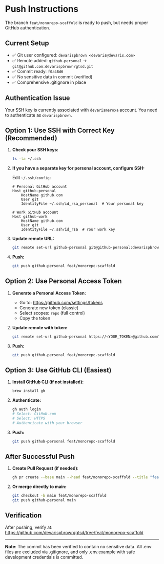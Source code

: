 # Push Instructions

The branch `feat/monorepo-scaffold` is ready to push, but needs proper GitHub authentication.

## Current Setup

- ✅ Git user configured: `devarispbrown <devaris@devaris.com>`
- ✅ Remote added: `github-personal` → `git@github.com:devarispbrown/gtsd.git`
- ✅ Commit ready: `f0a48d6`
- ✅ No sensitive data in commit (verified)
- ✅ Comprehensive .gitignore in place

## Authentication Issue

Your SSH key is currently associated with `devarismeroxa` account. You need to authenticate as `devarispbrown`.

## Option 1: Use SSH with Correct Key (Recommended)

1. **Check your SSH keys:**
   ```bash
   ls -la ~/.ssh
   ```

2. **If you have a separate key for personal account, configure SSH:**

   Edit `~/.ssh/config`:
   ```
   # Personal GitHub account
   Host github-personal
       HostName github.com
       User git
       IdentityFile ~/.ssh/id_rsa_personal  # Your personal key

   # Work GitHub account
   Host github-work
       HostName github.com
       User git
       IdentityFile ~/.ssh/id_rsa  # Your work key
   ```

3. **Update remote URL:**
   ```bash
   git remote set-url github-personal git@github-personal:devarispbrown/gtsd.git
   ```

4. **Push:**
   ```bash
   git push github-personal feat/monorepo-scaffold
   ```

## Option 2: Use Personal Access Token

1. **Generate a Personal Access Token:**
   - Go to: https://github.com/settings/tokens
   - Generate new token (classic)
   - Select scopes: `repo` (full control)
   - Copy the token

2. **Update remote with token:**
   ```bash
   git remote set-url github-personal https://<YOUR_TOKEN>@github.com/devarispbrown/gtsd.git
   ```

3. **Push:**
   ```bash
   git push github-personal feat/monorepo-scaffold
   ```

## Option 3: Use GitHub CLI (Easiest)

1. **Install GitHub CLI (if not installed):**
   ```bash
   brew install gh
   ```

2. **Authenticate:**
   ```bash
   gh auth login
   # Select: GitHub.com
   # Select: HTTPS
   # Authenticate with your browser
   ```

3. **Push:**
   ```bash
   git push github-personal feat/monorepo-scaffold
   ```

## After Successful Push

1. **Create Pull Request (if needed):**
   ```bash
   gh pr create --base main --head feat/monorepo-scaffold --title "feat: scaffold production-grade monorepo" --body "See DELIVERY_SUMMARY.md for full details"
   ```

2. **Or merge directly to main:**
   ```bash
   git checkout -b main feat/monorepo-scaffold
   git push github-personal main
   ```

## Verification

After pushing, verify at:
https://github.com/devarispbrown/gtsd/tree/feat/monorepo-scaffold

---

**Note:** The commit has been verified to contain no sensitive data. All .env files are excluded via .gitignore, and only .env.example with safe development credentials is committed.